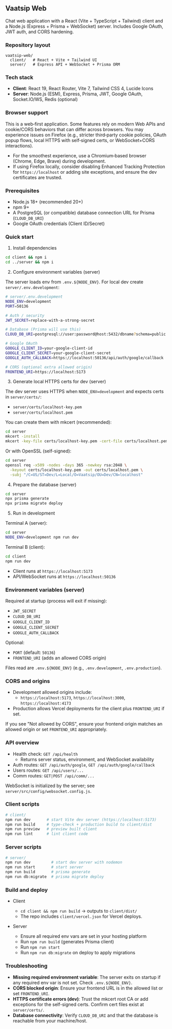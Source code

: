 ## Vaatsip Web

Chat web application with a React (Vite + TypeScript + Tailwind) client and a Node.js (Express + Prisma + WebSocket) server. Includes Google OAuth, JWT auth, and CORS hardening.

### Repository layout

```
vaatsip-web/
  client/   # React + Vite + Tailwind UI
  server/   # Express API + WebSocket + Prisma ORM
```

### Tech stack

- **Client**: React 19, React Router, Vite 7, Tailwind CSS 4, Lucide Icons
- **Server**: Node.js (ESM), Express, Prisma, JWT, Google OAuth, Socket.IO/WS, Redis (optional)

### Browser support

This is a web‑first application. Some features rely on modern Web APIs and cookie/CORS behaviors that can differ across browsers. You may experience issues on Firefox (e.g., stricter third‑party cookie policies, OAuth popup flows, local HTTPS with self‑signed certs, or WebSocket+CORS interactions).

- For the smoothest experience, use a Chromium‑based browser (Chrome, Edge, Brave) during development.
- If using Firefox locally, consider disabling Enhanced Tracking Protection for `https://localhost` or adding site exceptions, and ensure the dev certificates are trusted.

### Prerequisites

- Node.js 18+ (recommended 20+)
- npm 9+
- A PostgreSQL (or compatible) database connection URL for Prisma (`CLOUD_DB_URI`)
- Google OAuth credentials (Client ID/Secret)

### Quick start

1) Install dependencies

```bash
cd client && npm i
cd ../server && npm i
```

2) Configure environment variables (server)

The server loads env from `.env.${NODE_ENV}`. For local dev create `server/.env.development`:

```bash
# server/.env.development
NODE_ENV=development
PORT=50136

# Auth / security
JWT_SECRET=replace-with-a-strong-secret

# Database (Prisma will use this)
CLOUD_DB_URI=postgresql://user:password@host:5432/dbname?schema=public

# Google OAuth
GOOGLE_CLIENT_ID=your-google-client-id
GOOGLE_CLIENT_SECRET=your-google-client-secret
GOOGLE_AUTH_CALLBACK=https://localhost:50136/api/auth/google/callback

# CORS (optional extra allowed origin)
FRONTEND_URI=https://localhost:5173
```

3) Generate local HTTPS certs for dev (server)

The dev server uses HTTPS when `NODE_ENV=development` and expects certs in `server/certs/`:

- `server/certs/localhost-key.pem`
- `server/certs/localhost.pem`

You can create them with mkcert (recommended):

```bash
cd server
mkcert -install
mkcert -key-file certs/localhost-key.pem -cert-file certs/localhost.pem localhost
```

Or with OpenSSL (self-signed):

```bash
cd server
openssl req -x509 -nodes -days 365 -newkey rsa:2048 \
  -keyout certs/localhost-key.pem -out certs/localhost.pem \
  -subj "/C=US/ST=Dev/L=Local/O=Vaatsip/OU=Dev/CN=localhost"
```

4) Prepare the database (server)

```bash
cd server
npx prisma generate
npx prisma migrate deploy
```

5) Run in development

Terminal A (server):

```bash
cd server
NODE_ENV=development npm run dev
```

Terminal B (client):

```bash
cd client
npm run dev
```

- Client runs at `https://localhost:5173`
- API/WebSocket runs at `https://localhost:50136`

### Environment variables (server)

Required at startup (process will exit if missing):

- `JWT_SECRET`
- `CLOUD_DB_URI`
- `GOOGLE_CLIENT_ID`
- `GOOGLE_CLIENT_SECRET`
- `GOOGLE_AUTH_CALLBACK`

Optional:

- `PORT` (default: `50136`)
- `FRONTEND_URI` (adds an allowed CORS origin)

Files read are `.env.${NODE_ENV}` (e.g., `.env.development`, `.env.production`).

### CORS and origins

- Development allowed origins include:
  - `https://localhost:5173`, `https://localhost:3000`, `https://localhost:4173`
- Production allows Vercel deployments for the client plus `FRONTEND_URI` if set.

If you see "Not allowed by CORS", ensure your frontend origin matches an allowed origin or set `FRONTEND_URI` appropriately.

### API overview

- Health check: `GET /api/health`
  - Returns server status, environment, and WebSocket availability
- Auth routes: `GET /api/auth/google`, `GET /api/auth/google/callback`
- Users routes: `GET /api/users/...`
- Comm routes: `GET|POST /api/comm/...`

WebSocket is initialized by the server; see `server/src/config/websocket.config.js`.

### Client scripts

```bash
# client/
npm run dev       # start Vite dev server (https://localhost:5173)
npm run build     # type-check + production build to client/dist
npm run preview   # preview built client
npm run lint      # lint client code
```

### Server scripts

```bash
# server/
npm run dev         # start dev server with nodemon
npm run start       # start server
npm run build       # prisma generate
npm run db:migrate  # prisma migrate deploy
```

### Build and deploy

- Client
  - `cd client && npm run build` → outputs to `client/dist/`
  - The repo includes `client/vercel.json` for Vercel deploys.

- Server
  - Ensure all required env vars are set in your hosting platform
  - Run `npm run build` (generates Prisma client)
  - Run `npm run start`
  - Run `npm run db:migrate` on deploy to apply migrations

### Troubleshooting

- **Missing required environment variable**: The server exits on startup if any required env var is not set. Check `.env.${NODE_ENV}`.
- **CORS blocked origin**: Ensure your frontend URL is in the allowed list or set `FRONTEND_URI`.
- **HTTPS certificate errors (dev)**: Trust the mkcert root CA or add exceptions for the self-signed certs. Confirm cert files exist at `server/certs/`.
- **Database connectivity**: Verify `CLOUD_DB_URI` and that the database is reachable from your machine/host.


